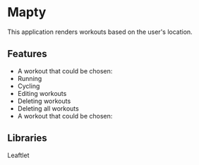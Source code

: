 # Mapty
This application renders workouts based on the user's location.

## Features
<ul>
<li>A workout that could be chosen:</li>
  <li>Running</li>
  <li>Cycling</li>
<li>Editing workouts</li>
<li>Deleting workouts</li>
<li>Deleting all workouts</li>
<li>A workout that could be chosen:</li>  
</ul>

## Libraries
Leaftlet

